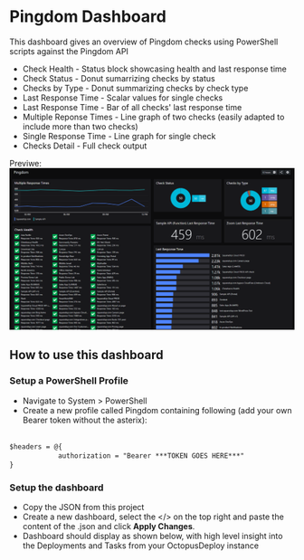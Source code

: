 # Pingdom Dashboard
This dashboard gives an overview of Pingdom checks using PowerShell scripts against the Pingdom API

- Check Health - Status block showcasing health and last response time
- Check Status - Donut sumarrizing checks by status
- Checks by Type - Donut summarizing checks by check type
- Last Response Time - Scalar values for single checks
- Last Response Time - Bar of all checks' last response time
- Multiple Reponse Times - Line graph of two checks (easily adapted to include more than two checks)
- Single Response Time - Line graph for single check
- Checks Detail - Full check output

Previwe:
![screenshot](Pingdom-PowerShell.png)

## How to use this dashboard
### Setup a PowerShell Profile
- Navigate to System > PowerShell
- Create a new profile called Pingdom containing following (add your own Bearer token without the asterix):

```$url = "https://api.pingdom.com/api/3.1/"

$headers = @{
            authorization = "Bearer ***TOKEN GOES HERE***"
} 
```


### Setup the dashboard
- Copy the JSON from this project
- Create a new dashboard, select the </> on the top right and paste the content of the .json and click **Apply Changes**.
- Dashboard should display as shown below, with high level insight into the Deployments and Tasks from your OctopusDeploy instance

